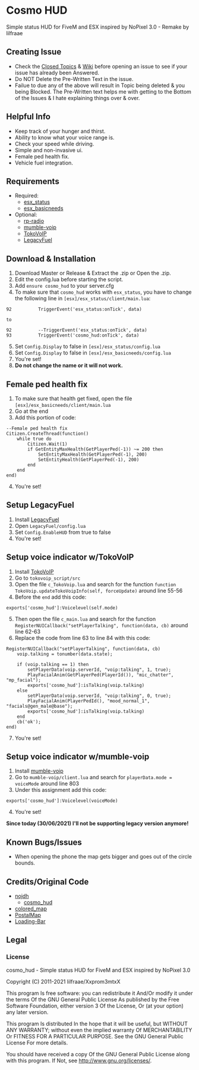 # Cosmo HUD
Simple status HUD for FiveM and ESX inspired by NoPixel 3.0 - Remake by lilfraae

## Creating Issue
* Check the [Closed Topics](https://github.com/xxpromw3mtxx/cosmo_hud/issues?q=is%3Aissue+is%3Aclosed) & [Wiki](https://github.com/Xxpromw3mtxX/cosmo_hud/wiki) before opening an issue to see if your issue has already been Answered.
* Do NOT Delete the Pre-Written Text in the issue.
* Failue to due any of the above will result in Topic being deleted & you being Blocked. The Pre-Written text helps me with getting to the Bottom of the Issues & I hate explaining things over & over.

## Helpful Info
* Keep track of your hunger and thirst.
* Ability to know what your voice range is.
* Check your speed while driving.
* Simple and non-invasive ui.
* Female ped health fix.
* Vehicle fuel integration.

## Requirements
* Required:
    * [esx_status](https://github.com/esx-framework/esx_status)
    * [esx_basicneeds](https://github.com/esx-framework/esx_basicneeds)
* Optional:
    * [rp-radio](https://github.com/FrazzIe/rp-radio)
    * [mumble-voip](https://github.com/FrazzIe/mumble-voip-fivem)
    * [TokoVoIP](https://github.com/Itokoyamato/TokoVOIP_TS3)
    * [LegacyFuel](https://github.com/InZidiuZ/LegacyFuel)

## Download & Installation
1. Download Master or Release & Extract the .zip or Open the .zip.
2. Edit the config.lua before starting the script.
3. Add `ensure cosmo_hud` to your server.cfg
4. To make sure that `cosmo_hud` works with `esx_status`, you have to change the following line in `[esx]/esx_status/client/main.lua`:
```
92          TriggerEvent('esx_status:onTick', data)

to

92          --TriggerEvent('esx_status:onTick', data)
93          TriggerEvent('cosmo_hud:onTick', data)
```
5. Set `Config.Display` to false in `[esx]/esx_status/config.lua`
6. Set `Config.Display` to false in `[esx]/esx_basicneeds/config.lua`
7. You're set!
8. **Do not change the name or it will not work.**

## Female ped health fix
1. To make sure that health get fixed, open the file `[esx]/esx_basicneeds/client/main.lua`
2. Go at the end
3. Add this portion of code:
```
--Female ped health fix
Citizen.CreateThread(function()
    while true do
        Citizen.Wait(1)
        if GetEntityMaxHealth(GetPlayerPed(-1)) ~= 200 then
            SetEntityMaxHealth(GetPlayerPed(-1), 200)
            SetEntityHealth(GetPlayerPed(-1), 200)
        end
    end
end)
```
4. You're set!

## Setup LegacyFuel
1. Install [LegacyFuel](https://github.com/InZidiuZ/LegacyFuel)
2. Open `LegacyFuel/config.lua`
3. Set `Config.EnableHUD` from true to false
4. You're set!

## Setup voice indicator w/TokoVoIP
1. Install [TokoVoIP](https://github.com/Itokoyamato/TokoVOIP_TS3)
2. Go to `tokovoip_script/src`
3. Open the file `c_TokoVoip.lua` and search for the function `function TokoVoip.updateTokoVoipInfo(self, forceUpdate)` around line 55-56
4. Before the `end` add this code:
```
exports['cosmo_hud']:Voicelevel(self.mode)
```
5. Then open the file `c_main.lua` and search for the function `RegisterNUICallback("setPlayerTalking", function(data, cb)` around line 62-63
6. Replace the code from line 63 to line 84 with this code:
```
RegisterNUICallback("setPlayerTalking", function(data, cb)
	voip.talking = tonumber(data.state);

	if (voip.talking == 1) then
		setPlayerData(voip.serverId, "voip:talking", 1, true);
		PlayFacialAnim(GetPlayerPed(PlayerId()), "mic_chatter", "mp_facial");
		exports['cosmo_hud']:isTalking(voip.talking)
	else
		setPlayerData(voip.serverId, "voip:talking", 0, true);
		PlayFacialAnim(PlayerPedId(), "mood_normal_1", "facials@gen_male@base");
		exports['cosmo_hud']:isTalking(voip.talking)
	end
	cb('ok');
end)
```
7. You're set!

## Setup voice indicator w/mumble-voip
1. Install [mumble-voip](https://github.com/FrazzIe/mumble-voip-fivem)
2. Go to `mumble-voip/client.lua` and search for `playerData.mode = voiceMode` around line 803
3. Under this assignment add this code:
```
exports['cosmo_hud']:Voicelevel(voiceMode)
```
4. You're set!

**Since today (30/06/2021) I'll not be supporting legacy version anymore!**

## Known Bugs/Issues
* When opening the phone the map gets bigger and goes out of the circle bounds.

## Credits/Original Code
* [nojdh](https://github.com/nojdh)
    * [cosmo_hud](https://github.com/nojdh/cosmo_hud)
* [colored_map](https://forum.cfx.re/u/Antoine)
* [PostalMap](https://github.com/ocrp/postal_map)
* [Loading-Bar](https://loading.io/progress/)

## Legal
### License
cosmo_hud - Simple status HUD for FiveM and ESX inspired by NoPixel 3.0

Copyright (C) 2011-2021 lilfraae/Xxprom3mtxX

This program Is free software: you can redistribute it And/Or modify it under the terms Of the GNU General Public License As published by the Free Software Foundation, either version 3 Of the License, Or (at your option) any later version.

This program Is distributed In the hope that it will be useful, but WITHOUT ANY WARRANTY; without even the implied warranty Of MERCHANTABILITY Or FITNESS FOR A PARTICULAR PURPOSE. See the GNU General Public License For more details.

You should have received a copy Of the GNU General Public License along with this program. If Not, see http://www.gnu.org/licenses/.
